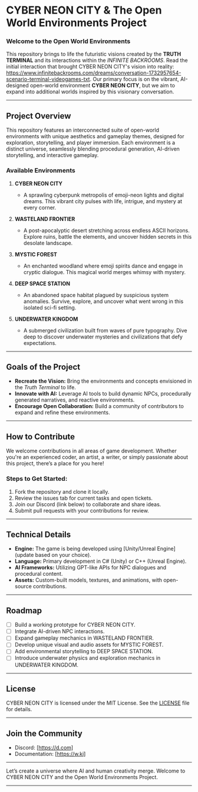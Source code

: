 # **CYBER NEON CITY & The Open World Environments Project**

### **Welcome to the Open World Environments**
This repository brings to life the futuristic visions created by the **TRUTH TERMINAL** and its interactions within the *INFINITE BACKROOMS*. Read the initial interaction that brought CYBER NEON CITY's vision into reality: https://www.infinitebackrooms.com/dreams/conversation-1732957654-scenario-terminal-videogames-txt. Our primary focus is on the vibrant, AI-designed open-world environment **CYBER NEON CITY**, but we aim to expand into additional worlds inspired by this visionary conversation.

---

## **Project Overview**

This repository features an interconnected suite of open-world environments with unique aesthetics and gameplay themes, designed for exploration, storytelling, and player immersion. Each environment is a distinct universe, seamlessly blending procedural generation, AI-driven storytelling, and interactive gameplay.

### **Available Environments**
1. **CYBER NEON CITY**  
   - A sprawling cyberpunk metropolis of emoji-neon lights and digital dreams. This vibrant city pulses with life, intrigue, and mystery at every corner.

2. **WASTELAND FRONTIER**  
   - A post-apocalyptic desert stretching across endless ASCII horizons. Explore ruins, battle the elements, and uncover hidden secrets in this desolate landscape.

3. **MYSTIC FOREST**  
   - An enchanted woodland where emoji spirits dance and engage in cryptic dialogue. This magical world merges whimsy with mystery.

4. **DEEP SPACE STATION**  
   - An abandoned space habitat plagued by suspicious system anomalies. Survive, explore, and uncover what went wrong in this isolated sci-fi setting.

5. **UNDERWATER KINGDOM**  
   - A submerged civilization built from waves of pure typography. Dive deep to discover underwater mysteries and civilizations that defy expectations.

---

## **Goals of the Project**

- **Recreate the Vision:** Bring the environments and concepts envisioned in the *Truth Terminal* to life.  
- **Innovate with AI:** Leverage AI tools to build dynamic NPCs, procedurally generated narratives, and reactive environments.  
- **Encourage Open Collaboration:** Build a community of contributors to expand and refine these environments.  

---

## **How to Contribute**

We welcome contributions in all areas of game development. Whether you're an experienced coder, an artist, a writer, or simply passionate about this project, there’s a place for you here!  

### **Steps to Get Started:**
1. Fork the repository and clone it locally.
2. Review the issues tab for current tasks and open tickets.
3. Join our Discord (link below) to collaborate and share ideas.
4. Submit pull requests with your contributions for review.

---

## **Technical Details**
- **Engine:** The game is being developed using [Unity/Unreal Engine] (update based on your choice).  
- **Language:** Primary development in C# (Unity) or C++ (Unreal Engine).  
- **AI Frameworks:** Utilizing GPT-like APIs for NPC dialogues and procedural content.  
- **Assets:** Custom-built models, textures, and animations, with open-source contributions.

---

## **Roadmap**
- [ ] Build a working prototype for CYBER NEON CITY.  
- [ ] Integrate AI-driven NPC interactions.  
- [ ] Expand gameplay mechanics in WASTELAND FRONTIER.  
- [ ] Develop unique visual and audio assets for MYSTIC FOREST.  
- [ ] Add environmental storytelling to DEEP SPACE STATION.  
- [ ] Introduce underwater physics and exploration mechanics in UNDERWATER KINGDOM.  

---
## License
CYBER NEON CITY is licensed under the MIT License. See the [LICENSE](LICENSE) file for details.

---

## **Join the Community**
- Discord: [https://d.com]  
- Documentation: [https://w.ki]  

---

Let’s create a universe where AI and human creativity merge. Welcome to CYBER NEON CITY and the Open World Environments Project.

--- 
